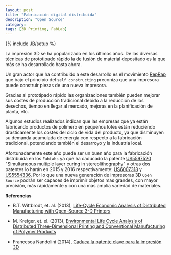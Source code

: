 ```yaml
---
layout: post
title: "Fabricación digital distribuida"
description: "Open Source"
category: 
tags: [3D Printing, FabLab]
---
```

{% include JB/setup %}

La impresión 3D se ha popularizado en los últimos años. De las diversas técnicas de prototipado rápido la de fusión de material depositado es la que más se ha desarrollado hasta ahora.

Un gran actor que ha contribuido a este desarrollo es el movimiento [RepRap](http://reprap.org/wiki/RepRap) que bajo el principio del `self constructing` preconiza que una impresora puede construir piezas de una nueva impresora.


<div style="text-align: center; margin: auto"><object type="application/x-shockwave-flash" style="width:450px; height:366px;" data="http://vimeo.com/moogaloop.swf?clip_id=12768578&amp;server=vimeo.com&amp;show_title=0&amp;show_byline=0&amp;show_portrait=0&amp;color=ff9933&amp;fullscreen=1" allowfullscreen="true" allowscriptaccess="always">
<param name="movie" value="http://vimeo.com/moogaloop.swf?clip_id=12768578&amp;server=vimeo.com&amp;show_title=0&amp;show_byline=0&amp;show_portrait=0&amp;color=ff9933&amp;fullscreen=1" allowfullscreen="true" allowscriptaccess="always" />
</object><div style="font-size: 0.8em"><a href="http://www.tools4noobs.com/online_tools/vimeo_xhtml/"></a></div></div>


Gracias al prototipado rápido las organizaciones también pueden mejorar sus costes de producción tradicional debido a la reducción de los desechos, tiempo en llegar al mercado, mejoras en la planificación de planta, etc.  

Algunos estudios realizados indican que las empresas que ya están fabricando productos de polímero en pequeños lotes están reduciendo drasticamente los costes del ciclo de vida del producto, ya que disminuyen su demanda acumulada de energía con respecto a la fabricación tradicional, potenciando también el desarroyo y la industria local.

Afortunadamente este año puede ser un buen año para la fabricación distribuida en los `FabLabs` ya que ha caducado la patente [US5597520](http://www.google.com/patents/US5597520) "Simultaneous multiple layer curing in stereolithography" y otras dos patentes lo harán en 2015 y 2016 respectivamente: [US6007318](https://www.google.com/patents/US6007318) y [US5554336](https://www.google.com/patents/US5554336). Por lo que una nueva generación de impresoras 3D `Open Source` podrán ser capaces de imprimir objetos mas grandes, con mayor precisión, más rápidamente y con una más amplia variedad de materiales. 

**Referencias**

- B.T. Wittbrodt, et. al. (2013), [Life-Cycle Economic Analysis of Distributed Manufacturing with Open-Source 3-D Printers](https://www.academia.edu/4067796/Life-Cycle_Economic_Analysis_of_Distributed_Manufacturing_with_Open-Source_3-D_Printers)

- M. Kreiger, et. el. (2013), [Environmental Life Cycle Analysis of Distributed Three-Dimensional Printing and Conventional Manufacturing of Polymer Products](http://pubs.acs.org/doi/abs/10.1021/sc400093k)

- Francesca Nandolini (2014), [Caduca la patente clave para la impresión 3D](http://www.protectia.eu/blog/notas-de-prensa/caduca-patente-clave-para-impresion-3d/)
